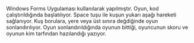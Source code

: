 Windows Forms Uygulaması kullanılarak yapılmıştır.
Oyun, kod çalıştırıldığında başlatılıyor. Space tuşu ile kuşun yukarı aşağı hareketi sağlanıyor. Kuş borulara, yere veya üst sınıra değdiğinde oyun sonlandırılıyor. Oyun sonlandırıldığında oyunun bittiği, oyuncunun skoru ve oyunun kim tarfından hazılandığı yazıyor.
